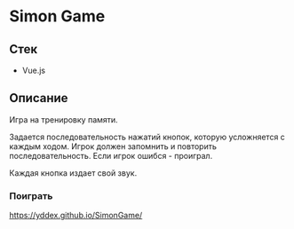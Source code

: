 # Simon Game

## Стек

- Vue.js

## Описание
Игра на тренировку памяти.

Задается последовательность нажатий кнопок, которую усложняется с каждым ходом.
Игрок должен запомнить и повторить последовательность. Если игрок ошибся - проиграл.

Каждая кнопка издает свой звук.

### Поиграть
https://yddex.github.io/SimonGame/






